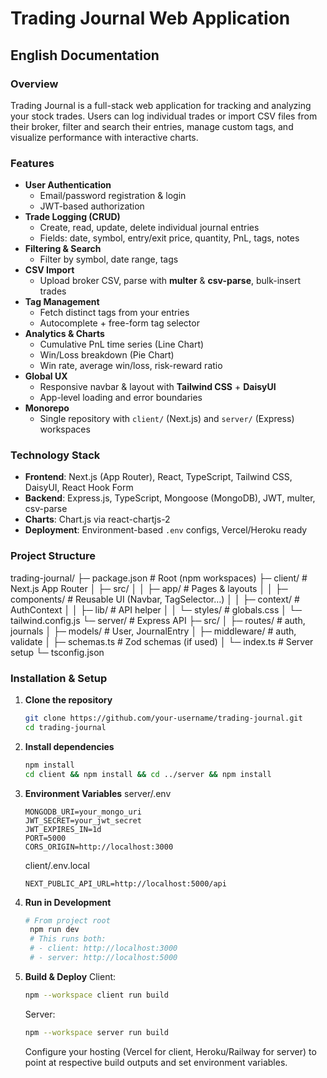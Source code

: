 # Trading Journal Web Application

## English Documentation

### Overview  
Trading Journal is a full-stack web application for tracking and analyzing your stock trades. Users can log individual trades or import CSV files from their broker, filter and search their entries, manage custom tags, and visualize performance with interactive charts.

### Features  
- **User Authentication**  
  - Email/password registration & login  
  - JWT-based authorization  
- **Trade Logging (CRUD)**  
  - Create, read, update, delete individual journal entries  
  - Fields: date, symbol, entry/exit price, quantity, PnL, tags, notes  
- **Filtering & Search**  
  - Filter by symbol, date range, tags  
- **CSV Import**  
  - Upload broker CSV, parse with **multer** & **csv-parse**, bulk-insert trades  
- **Tag Management**  
  - Fetch distinct tags from your entries  
  - Autocomplete + free-form tag selector  
- **Analytics & Charts**  
  - Cumulative PnL time series (Line Chart)  
  - Win/Loss breakdown (Pie Chart)  
  - Win rate, average win/loss, risk-reward ratio  
- **Global UX**  
  - Responsive navbar & layout with **Tailwind CSS** + **DaisyUI**  
  - App-level loading and error boundaries  
- **Monorepo**  
  - Single repository with `client/` (Next.js) and `server/` (Express) workspaces  

### Technology Stack  
- **Frontend**: Next.js (App Router), React, TypeScript, Tailwind CSS, DaisyUI, React Hook Form  
- **Backend**: Express.js, TypeScript, Mongoose (MongoDB), JWT, multer, csv-parse  
- **Charts**: Chart.js via react-chartjs-2  
- **Deployment**: Environment-based `.env` configs, Vercel/Heroku ready  

### Project Structure  
trading-journal/
├─ package.json # Root (npm workspaces)
├─ client/ # Next.js App Router
│ ├─ src/
│ │ ├─ app/ # Pages & layouts
│ │ ├─ components/ # Reusable UI (Navbar, TagSelector…)
│ │ ├─ context/ # AuthContext
│ │ ├─ lib/ # API helper
│ │ └─ styles/ # globals.css
│ └─ tailwind.config.js
└─ server/ # Express API
├─ src/
│ ├─ routes/ # auth, journals
│ ├─ models/ # User, JournalEntry
│ ├─ middleware/ # auth, validate
│ ├─ schemas.ts # Zod schemas (if used)
│ └─ index.ts # Server setup
└─ tsconfig.json

### Installation & Setup

1. **Clone the repository**  
   ```bash
   git clone https://github.com/your-username/trading-journal.git
   cd trading-journal
2. **Install dependencies**  
   ```bash
   npm install
   cd client && npm install && cd ../server && npm install
3. **Environment Variables**
    server/.env
    ```env
    MONGODB_URI=your_mongo_uri
    JWT_SECRET=your_jwt_secret
    JWT_EXPIRES_IN=1d
    PORT=5000
    CORS_ORIGIN=http://localhost:3000
    ```
    client/.env.local
    ```env
    NEXT_PUBLIC_API_URL=http://localhost:5000/api
    ```
4. **Run in Development**
   ```bash
   # From project root
    npm run dev
    # This runs both:
    # - client: http://localhost:3000  
    # - server: http://localhost:5000
   ```
5. **Build & Deploy**
   Client: 
   ```bash
   npm --workspace client run build
   ```
   Server:
   ```bash
   npm --workspace server run build
   ```
   Configure your hosting (Vercel for client, Heroku/Railway for server) to point at respective build outputs and set environment variables.
